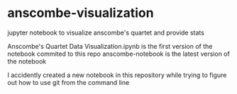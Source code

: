 # anscombe-visualization
jupyter notebook to visualize anscombe's quartet and provide stats

Anscombe's Quartet Data Visualization.ipynb is the first version of the notebook commited to this repo
anscombe-notebook is the latest version of the notebook

I accidently created a new notebook in this repository while trying to figure out how to use git from the command line

